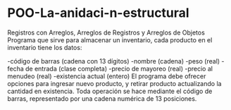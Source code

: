 # POO-La-anidaci-n-estructural
Registros con Arreglos, Arreglos de Registros y Arreglos de Objetos
Programa que sirve para almacenar un inventario, cada producto en el inventario tiene los datos:

-código de barras (cadena con 13 dígitos)
-nombre (cadena)
-peso (real)
-fecha de entrada (clase completa)
-precio de mayoreo (real)
-precio al menudeo (real)
-existencia actual (entero)
El programa debe ofrecer opciones para ingresar nuevo producto, y retirar producto actualizando la cantidad en existencia. 
Toda operación se hace mediante el código de barras, representado por una cadena numérica de 13 posiciones.
